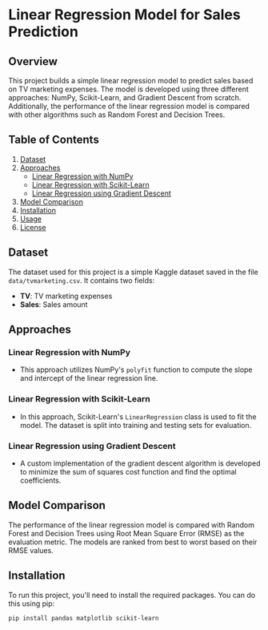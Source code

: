 # Linear Regression Model for Sales Prediction

## Overview
This project builds a simple linear regression model to predict sales based on TV marketing expenses. The model is developed using three different approaches: NumPy, Scikit-Learn, and Gradient Descent from scratch. Additionally, the performance of the linear regression model is compared with other algorithms such as Random Forest and Decision Trees.

## Table of Contents
1. [Dataset](#dataset)
2. [Approaches](#approaches)
    - [Linear Regression with NumPy](#linear-regression-with-numpy)
    - [Linear Regression with Scikit-Learn](#linear-regression-with-scikit-learn)
    - [Linear Regression using Gradient Descent](#linear-regression-using-gradient-descent)
3. [Model Comparison](#model-comparison)
4. [Installation](#installation)
5. [Usage](#usage)
6. [License](#license)

## Dataset
The dataset used for this project is a simple Kaggle dataset saved in the file `data/tvmarketing.csv`. It contains two fields:
- **TV**: TV marketing expenses
- **Sales**: Sales amount

## Approaches

### Linear Regression with NumPy
- This approach utilizes NumPy's `polyfit` function to compute the slope and intercept of the linear regression line.

### Linear Regression with Scikit-Learn
- In this approach, Scikit-Learn's `LinearRegression` class is used to fit the model. The dataset is split into training and testing sets for evaluation.

### Linear Regression using Gradient Descent
- A custom implementation of the gradient descent algorithm is developed to minimize the sum of squares cost function and find the optimal coefficients.

## Model Comparison
The performance of the linear regression model is compared with Random Forest and Decision Trees using Root Mean Square Error (RMSE) as the evaluation metric. The models are ranked from best to worst based on their RMSE values.

## Installation
To run this project, you'll need to install the required packages. You can do this using pip:

```bash
pip install pandas matplotlib scikit-learn
